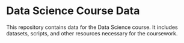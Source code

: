 # Data Science Course Data

This repository contains data for the Data Science course. It includes datasets, scripts, and other resources necessary for the coursework.
